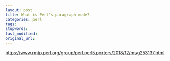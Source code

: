 ```yaml
---
layout: post
title: What is Perl's paragraph mode?
categories: perl
tags:
stopwords:
last_modified:
original_url:
---
```


https://www.nntp.perl.org/group/perl.perl5.porters/2018/12/msg253137.html
